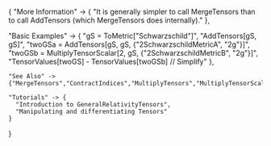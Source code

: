 {
  "More Information" -> {
      "It is generally simpler to call MergeTensors than to call AddTensors (which MergeTensors does internally)."
  },

  "Basic Examples" -> {
    "gS = ToMetric[\"Schwarzschild\"]",
    "AddTensors[gS, gS]",
    "twoGSa = AddTensors[gS, gS, {\"2SchwarzschildMetricA\", \"2g\"}]",
    "twoGSb = MultiplyTensorScalar[2, gS, {\"2SchwarzschildMetricB\", \"2g\"}]",
    "TensorValues[twoGS] - TensorValues[twoGSb] // Simplify"
    },

    "See Also" ->
    {"MergeTensors","ContractIndices","MultiplyTensors","MultiplyTensorScalar"},

    "Tutorials" -> {
      "Introduction to GeneralRelativityTensors",
      "Manipulating and differentiating Tensors"
    }

}
